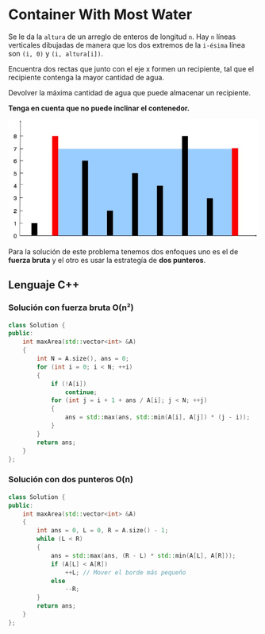 # Container With Most Water

Se le da la `altura` de un arreglo de enteros de longitud `n`. Hay `n` líneas verticales dibujadas de manera que los dos extremos de la `i-ésima` línea son `(i, 0)` y `(i, altura[i])`.

Encuentra dos rectas que junto con el eje x formen un recipiente, tal que el recipiente contenga la mayor cantidad de agua.

Devolver la máxima cantidad de agua que puede almacenar un recipiente.

**Tenga en cuenta que no puede inclinar el contenedor.**

![Container with Most Water](/Sources/Arreglos/CwMW.jpg)

Para la solución de este problema tenemos dos enfoques uno es el de **fuerza bruta** y el otro es usar la estrategía de **dos punteros**.

## Lenguaje C++

### Solución con fuerza bruta O(n²)

```cpp
class Solution {
public:
    int maxArea(std::vector<int> &A)
    {
        int N = A.size(), ans = 0;
        for (int i = 0; i < N; ++i)
        {
            if (!A[i])
                continue;
            for (int j = i + 1 + ans / A[i]; j < N; ++j)
            {
                ans = std::max(ans, std::min(A[i], A[j]) * (j - i));
            }
        }
        return ans;
    }
};
```

### Solución con dos punteros O(n)


```cpp
class Solution {
public:
    int maxArea(std::vector<int> &A)
    {
        int ans = 0, L = 0, R = A.size() - 1;
        while (L < R)
        {
            ans = std::max(ans, (R - L) * std::min(A[L], A[R]));
            if (A[L] < A[R])
                ++L; // Mover el borde más pequeño
            else
                --R;
        }
        return ans;
    }
};
```
